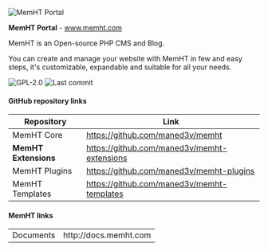 ![MemHT Portal](http://www.memht.com/assets/git/memht-extensions.png)

**MemHT Portal** - www.memht.com

MemHT is an Open-source PHP CMS and Blog.

You can create and manage your website with MemHT in few and easy steps, it's customizable, expandable and suitable for all your needs.

![GPL-2.0](https://img.shields.io/github/license/maned3v/memht-extensions) ![Last commit](https://img.shields.io/github/last-commit/maned3v/memht-extensions)

#### GitHub repository links
|Repository|Link|
|----------|----|
|MemHT Core|https://github.com/maned3v/memht|
|**MemHT Extensions**|https://github.com/maned3v/memht-extensions|
|MemHT Plugins|https://github.com/maned3v/memht-plugins|
|MemHT Templates|https://github.com/maned3v/memht-templates|

#### MemHT links
<table>
  <tr>
    <td>Documents</td><td>http://docs.memht.com</td>
  </tr>
</table>
